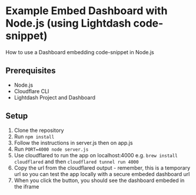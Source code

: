 # Example Embed Dashboard with Node.js (using Lightdash code-snippet)

How to use a Dashboard embedding code-snippet in Node.js

## Prerequisites

- Node.js
- Cloudflare CLI
- Lightdash Project and Dashboard

## Setup

1. Clone the repository
2. Run `npm install`
3. Follow the instructions in server.js then on app.js
4. Run `PORT=4000 node server.js`
5. Use cloudflared to run the app on localhost:4000 e.g. `brew install cloudflared` and then `cloudflared tunnel run 4000`
6. Copy the url from the cloudflared output - remember, this is a temporary url so you can test the app locally with a secure embeded dashboard url
7. When you click the button, you should see the dashboard embeded in the iframe
